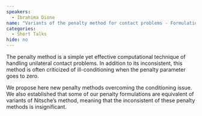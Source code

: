 ```yaml
---
speakers:
  - Ibrahima Dione
name: "Variants of the penalty method for contact problems - Formulations unifying Nitsche and penalty methods"
categories:
  - Short Talks
hide: no
---
```

The penalty method is a simple yet effective computational technique of handling unilateral contact problems. In addition to its inconsistent, this method is often criticized of ill-conditioning when the penalty parameter goes to zero.

We propose here new penalty methods overcoming the conditioning issue. We also established that some of our penalty formulations are equivalent of variants of Nitsche’s method, meaning that the inconsistent of these penalty methods is insignificant.
